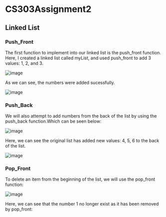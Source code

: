 # CS303Assignment2

## Linked List

### Push_Front

The first function to implement into our linked list is the push_front function. Here, I created a linked list called myList, and used push_front to add 3 values: 1, 2, and 3.

![image](https://github.com/YuqingCai7/CS303Assignment2/assets/143641552/cc94db3f-3519-4211-9583-52c25e93379b)

As we can see, the numbers were added sucessfully. 

![image](https://github.com/YuqingCai7/CS303Assignment2/assets/143641552/cb576cb7-f3a2-44f9-8872-d1481689fa53)

### Push_Back

We will also attempt to add numbers from the back of the list by using the push_back function.Which can be seen below:

![image](https://github.com/YuqingCai7/CS303Assignment2/assets/143641552/b4ebe60e-790a-4543-9632-f4ab56b312ad)

Here, we can see the original list has added new values: 4, 5, 6 to the back of the list.

![image](https://github.com/YuqingCai7/CS303Assignment2/assets/143641552/3f970c02-943b-49df-8c6f-001a5b5eaf19)


### Pop_Front

To delete an item from the beginning of the list, we will use the pop_front function:

![image](https://github.com/YuqingCai7/CS303Assignment2/assets/143641552/c08cd41d-10ca-44b8-abc5-e9cb7bb01b66)

Here, we can see that the number 1 no longer exist as it has been removed by pop_front:



